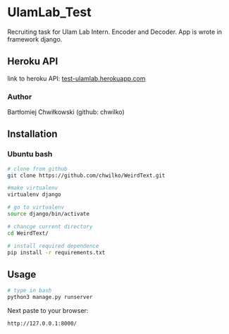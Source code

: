 # UlamLab_Test
Recruiting task for Ulam Lab Intern. Encoder and Decoder.
App is wrote in framework django.
## Heroku API
link to heroku API:
[test-ulamlab.herokuapp.com](test-ulamlab.herokuapp.com)
<!-- test-ulamlab.herokuapp.com -->
### Author
Bartłomiej Chwiłkowski (github: chwilko)


## Installation
### Ubuntu bash

```bash
# clone from github
git clone https://github.com/chwilko/WeirdText.git

#make virtualenv
virtualenv django

# go to virtualenv
source django/bin/activate

# chancge current directory
cd WeirdText/

# install required dependence
pip install -r requirements.txt

```

## Usage

```bash
# type in bash
python3 manage.py runserver
```

Next paste to your browser:
```
http://127.0.0.1:8000/
```




